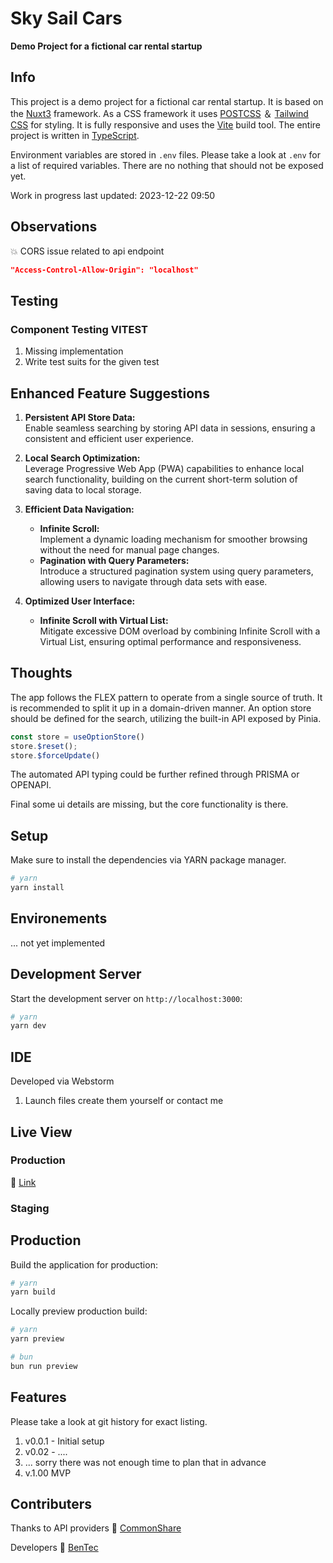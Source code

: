 # Sky Sail Cars

**Demo Project for a fictional car rental startup**

## Info

This project is a demo project for a fictional car rental startup. It is based on the [Nuxt3](https://nuxt.com/)
framework. As a CSS framework it uses [POSTCSS](https://postcss.com/) ＆ [Tailwind CSS](https://tailwindcss.com/) for
styling.
It is fully responsive and uses the [Vite](https://vitejs.dev/) build tool.
The entire project is written in [TypeScript](https://www.typescriptlang.org/).

Environment variables are stored in `.env` files. Please take a look at `.env` for a list of required variables.
There are no nothing that should not be exposed yet.

Work in progress last updated: 2023-12-22 09:50

## Observations

💥 CORS issue related to api endpoint

```json
"Access-Control-Allow-Origin": "localhost"
```

## Testing

### Component Testing VITEST

1. Missing implementation
2. Write test suits for the given test

## Enhanced Feature Suggestions

1. **Persistent API Store Data:**  
   Enable seamless searching by storing API data in sessions, ensuring a consistent and efficient user experience.

2. **Local Search Optimization:**  
   Leverage Progressive Web App (PWA) capabilities to enhance local search functionality, building on the current short-term solution of saving data to local storage.

3. **Efficient Data Navigation:**
   - **Infinite Scroll:**  
     Implement a dynamic loading mechanism for smoother browsing without the need for manual page changes.
   - **Pagination with Query Parameters:**  
     Introduce a structured pagination system using query parameters, allowing users to navigate through data sets with ease.

4. **Optimized User Interface:**
   - **Infinite Scroll with Virtual List:**  
     Mitigate excessive DOM overload by combining Infinite Scroll with a Virtual List, ensuring optimal performance and responsiveness.


## Thoughts

The app follows the FLEX pattern to operate from a single source of truth. It is recommended to split it up in a domain-driven manner. An option store should be defined for the search, utilizing the built-in API exposed by Pinia.

```typescript
const store = useOptionStore()
store.$reset();
store.$forceUpdate()
```

The automated API typing could be further refined through PRISMA or OPENAPI.

Final some  ui details are missing, but the core functionality is there. 

## Setup

Make sure to install the dependencies via YARN package manager.

```bash
# yarn
yarn install
```

## Environements

... not yet implemented

## Development Server

Start the development server on `http://localhost:3000`:

```bash
# yarn
yarn dev
```

## IDE

Developed via Webstorm

1. Launch files create them yourself or contact me

## Live View

### Production

🔗️ [Link]('https://skycsailcars.netlify.app/')

### Staging

[//]: # (🔗️ [Link]&#40;'https://google.com'&#41;)

## Production

Build the application for production:

```bash
# yarn
yarn build
```

Locally preview production build:

```bash
# yarn
yarn preview

# bun
bun run preview
```

## Features

Please take a look at git history for exact listing.

1. v0.0.1 - Initial setup
2. v0.02 - ....
3. ... sorry there was not enough time to plan that in advance
4. v.1.00 MVP

## Contributers

Thanks to API providers
🔗️ [CommonShare]('https://www.commonshare.com/')

Developers
🔗️ [BenTec]('https://bentec.dev')
